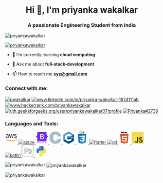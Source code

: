 <h1 align="center">Hi 👋, I'm priyanka wakalkar</h1>
<h3 align="center">A passionate Engineering Student from India</h3>

<p align="left"> <img src="https://komarev.com/ghpvc/?username=priyankawakalkar&label=Profile%20views&color=0e75b6&style=flat" alt="priyankawakalkar" /> </p>

<p align="left"> <a href="https://github.com/ryo-ma/github-profile-trophy"><img src="https://github-profile-trophy.vercel.app/?username=priyankawakalkar" alt="priyankawakalkar" /></a> </p>

- 🌱 I’m currently learning **cloud computing**

- 💬 Ask me about **full-stack-development**

- 📫 How to reach me **xyz@gmail.com**

<h3 align="left">Connect with me:</h3>
<p align="left">
<a href="https://twitter.com/pwakalkar" target="blank"><img align="center" src="https://cdn.jsdelivr.net/npm/simple-icons@3.0.1/icons/twitter.svg" alt="pwakalkar" height="30" width="40" /></a>
<a href="https://linkedin.com/in/www.linkedin.com/in/priyanka-wakalkar-1824111ab" target="blank"><img align="center" src="https://cdn.jsdelivr.net/npm/simple-icons@3.0.1/icons/linkedin.svg" alt="www.linkedin.com/in/priyanka-wakalkar-1824111ab" height="30" width="40" /></a>
<a href="https://www.hackerrank.com/www.hackerrank.com/priyankawakalkar" target="blank"><img align="center" src="https://cdn.jsdelivr.net/npm/simple-icons@3.0.1/icons/hackerrank.svg" alt="www.hackerrank.com/priyankawakalkar" height="30" width="40" /></a>
<a href="https://auth.geeksforgeeks.org/user/uth.geeksforgeeks.org/user/priyankawakalkar07/profile" target="blank"><img align="center" src="https://cdn.jsdelivr.net/npm/simple-icons@3.0.1/icons/geeksforgeeks.svg" alt="uth.geeksforgeeks.org/user/priyankawakalkar07/profile" height="30" width="40" /></a>
<a href="https://discord.gg/Priyanka#2739" target="blank"><img align="center" src="https://cdn.jsdelivr.net/npm/simple-icons@3.0.1/icons/discord.svg" alt="Priyanka#2739" height="30" width="40" /></a>
</p>

<h3 align="left">Languages and Tools:</h3>
<p align="left"> <a href="https://aws.amazon.com" target="_blank"> <img src="https://raw.githubusercontent.com/devicons/devicon/master/icons/amazonwebservices/amazonwebservices-original-wordmark.svg" alt="aws" width="40" height="40"/> </a> <a href="https://azure.microsoft.com/en-in/" target="_blank"> <img src="https://www.vectorlogo.zone/logos/microsoft_azure/microsoft_azure-icon.svg" alt="azure" width="40" height="40"/> </a> <a href="https://getbootstrap.com" target="_blank"> <img src="https://raw.githubusercontent.com/devicons/devicon/master/icons/bootstrap/bootstrap-plain-wordmark.svg" alt="bootstrap" width="40" height="40"/> </a> <a href="https://www.cprogramming.com/" target="_blank"> <img src="https://raw.githubusercontent.com/devicons/devicon/master/icons/c/c-original.svg" alt="c" width="40" height="40"/> </a> <a href="https://www.w3schools.com/cpp/" target="_blank"> <img src="https://raw.githubusercontent.com/devicons/devicon/master/icons/cplusplus/cplusplus-original.svg" alt="cplusplus" width="40" height="40"/> </a> <a href="https://www.w3schools.com/css/" target="_blank"> <img src="https://raw.githubusercontent.com/devicons/devicon/master/icons/css3/css3-original-wordmark.svg" alt="css3" width="40" height="40"/> </a> <a href="https://flutter.dev" target="_blank"> <img src="https://www.vectorlogo.zone/logos/flutterio/flutterio-icon.svg" alt="flutter" width="40" height="40"/> </a> <a href="https://git-scm.com/" target="_blank"> <img src="https://www.vectorlogo.zone/logos/git-scm/git-scm-icon.svg" alt="git" width="40" height="40"/> </a> <a href="https://www.w3.org/html/" target="_blank"> <img src="https://raw.githubusercontent.com/devicons/devicon/master/icons/html5/html5-original-wordmark.svg" alt="html5" width="40" height="40"/> </a> <a href="https://developer.mozilla.org/en-US/docs/Web/JavaScript" target="_blank"> <img src="https://raw.githubusercontent.com/devicons/devicon/master/icons/javascript/javascript-original.svg" alt="javascript" width="40" height="40"/> </a> <a href="https://kotlinlang.org" target="_blank"> <img src="https://www.vectorlogo.zone/logos/kotlinlang/kotlinlang-icon.svg" alt="kotlin" width="40" height="40"/> </a> <a href="https://www.photoshop.com/en" target="_blank"> <img src="https://raw.githubusercontent.com/devicons/devicon/master/icons/photoshop/photoshop-line.svg" alt="photoshop" width="40" height="40"/> </a> <a href="https://www.python.org" target="_blank"> <img src="https://raw.githubusercontent.com/devicons/devicon/master/icons/python/python-original.svg" alt="python" width="40" height="40"/> </a> </p>

<p><img align="left" src="https://github-readme-stats.vercel.app/api/top-langs?username=priyankawakalkar&show_icons=true&locale=en&layout=compact" alt="priyankawakalkar" /></p>

<p>&nbsp;<img align="center" src="https://github-readme-stats.vercel.app/api?username=priyankawakalkar&show_icons=true&locale=en" alt="priyankawakalkar" /></p>

<p><img align="center" src="https://github-readme-streak-stats.herokuapp.com/?user=priyankawakalkar&" alt="priyankawakalkar" /></p>
